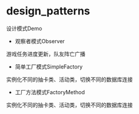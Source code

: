 # design_patterns
设计模式Demo

- 观察者模式Observer

游戏任务进度更新，队友阵亡广播

- 简单工厂模式SimpleFactory

实例化不同的抽卡类、活动类，切换不同的数据库连接

- 工厂方法模式FactoryMethod

实例化不同的抽卡类、活动类，切换不同的数据库连接

